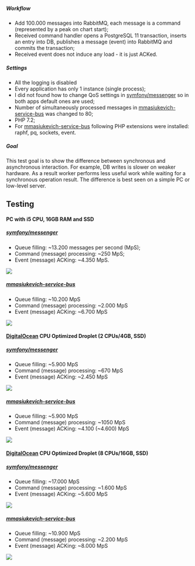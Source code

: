 ##### Workflow
* Add 100.000 messages into RabbitMQ, each message is a command (represented by a peak on chart start);
* Received command handler opens a PostgreSQL 11 transaction, inserts an entry into DB, publishes a message (event) into RabbitMQ and commits the transaction;
* Received event does not induce any load - it is just ACKed.

##### Settings
* All the logging is disabled
* Every application has only 1 instance (single process);
* I did not found how to change QoS settings in [symfony/messenger](https://github.com/symfony/messenger) so in both apps default ones are used;
* Number of simultaneously processed messages in [mmasiukevich-service-bus](https://github.com/mmasiukevich/service-bus) was changed to 80;
* PHP 7.2;
* For [mmasiukevich-service-bus](https://github.com/mmasiukevich/service-bus) following PHP extensions were installed: raphf, pq, sockets, event.

##### Goal
This test goal is to show the difference between synchronous and asynchronous interaction. For example, DB writes is slower on weaker hardware. As a result worker performs less useful work while waiting for a synchronous operation result. The difference is best seen on a simple PC or low-level server.

## Testing

#### PC with i5 CPU, 16GB RAM and SSD

##### [symfony/messenger](https://github.com/symfony/messenger)
* Queue filling: ~13.200 messages per second (MpS);
* Command (message) processing: ~250 MpS;
* Event (message) ACKing: ~4.350 MpS.

![](https://github.com/mmasiukevich/performance-comparison/blob/master/results/messenger-pc.png)

##### [mmasiukevich-service-bus](https://github.com/mmasiukevich/service-bus)
* Queue filling: ~10.200 MpS
* Command (message) processing: ~2.000 MpS
* Event (message) ACKing: ~6.700 MpS

![](https://github.com/mmasiukevich/performance-comparison/blob/master/results/service-bus-pc.png)

#### [DigitalOcean](https://www.digitalocean.com/) CPU Optimized Droplet (2 CPUs/4GB, SSD)

##### [symfony/messenger](https://github.com/symfony/messenger)
* Queue filling: ~5.900 MpS
* Command (message) processing: ~670 MpS
* Event (message) ACKing: ~2.450 MpS

![](https://github.com/mmasiukevich/performance-comparison/blob/master/results/messenger-1.png)

##### [mmasiukevich-service-bus](https://github.com/mmasiukevich/service-bus)
* Queue filling: ~5.900 MpS
* Command (message) processing: ~1050 MpS
* Event (message) ACKing: ~4.100 (~4.600) MpS

![](https://github.com/mmasiukevich/performance-comparison/blob/master/results/service-bus-1.png)

#### [DigitalOcean](https://www.digitalocean.com/) CPU Optimized Droplet (8 CPUs/16GB, SSD)

##### [symfony/messenger](https://github.com/symfony/messenger)
* Queue filling: ~17.000 MpS
* Command (message) processing: ~1.600 MpS
* Event (message) ACKing: ~5.600 MpS

![](https://github.com/mmasiukevich/performance-comparison/blob/master/results/messenger-2.png)

##### [mmasiukevich-service-bus](https://github.com/mmasiukevich/service-bus)
* Queue filling: ~10.900 MpS
* Command (message) processing: ~2.200 MpS
* Event (message) ACKing: ~8.000 MpS

![](https://github.com/mmasiukevich/performance-comparison/blob/master/results/service-bus-2.png)
